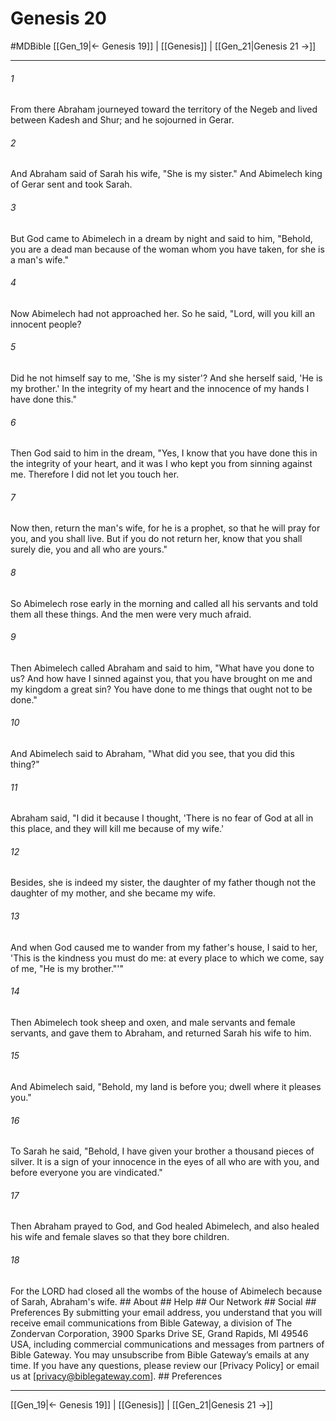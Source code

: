 # Genesis 20
#MDBible
[[Gen_19|← Genesis 19]] | [[Genesis]] | [[Gen_21|Genesis 21 →]]

***


###### 1 
From there Abraham journeyed toward the territory of the Negeb and lived between Kadesh and Shur; and he sojourned in Gerar. 

###### 2 
And Abraham said of Sarah his wife, "She is my sister." And Abimelech king of Gerar sent and took Sarah. 

###### 3 
But God came to Abimelech in a dream by night and said to him, "Behold, you are a dead man because of the woman whom you have taken, for she is a man's wife." 

###### 4 
Now Abimelech had not approached her. So he said, "Lord, will you kill an innocent people? 

###### 5 
Did he not himself say to me, 'She is my sister'? And she herself said, 'He is my brother.' In the integrity of my heart and the innocence of my hands I have done this." 

###### 6 
Then God said to him in the dream, "Yes, I know that you have done this in the integrity of your heart, and it was I who kept you from sinning against me. Therefore I did not let you touch her. 

###### 7 
Now then, return the man's wife, for he is a prophet, so that he will pray for you, and you shall live. But if you do not return her, know that you shall surely die, you and all who are yours." 

###### 8 
So Abimelech rose early in the morning and called all his servants and told them all these things. And the men were very much afraid. 

###### 9 
Then Abimelech called Abraham and said to him, "What have you done to us? And how have I sinned against you, that you have brought on me and my kingdom a great sin? You have done to me things that ought not to be done." 

###### 10 
And Abimelech said to Abraham, "What did you see, that you did this thing?" 

###### 11 
Abraham said, "I did it because I thought, 'There is no fear of God at all in this place, and they will kill me because of my wife.' 

###### 12 
Besides, she is indeed my sister, the daughter of my father though not the daughter of my mother, and she became my wife. 

###### 13 
And when God caused me to wander from my father's house, I said to her, 'This is the kindness you must do me: at every place to which we come, say of me, "He is my brother."'" 

###### 14 
Then Abimelech took sheep and oxen, and male servants and female servants, and gave them to Abraham, and returned Sarah his wife to him. 

###### 15 
And Abimelech said, "Behold, my land is before you; dwell where it pleases you." 

###### 16 
To Sarah he said, "Behold, I have given your brother a thousand pieces of silver. It is a sign of your innocence in the eyes of all who are with you, and before everyone you are vindicated." 

###### 17 
Then Abraham prayed to God, and God healed Abimelech, and also healed his wife and female slaves so that they bore children. 

###### 18 
For the LORD had closed all the wombs of the house of Abimelech because of Sarah, Abraham's wife. ## About ## Help ## Our Network ## Social ## Preferences By submitting your email address, you understand that you will receive email communications from Bible Gateway, a division of The Zondervan Corporation, 3900 Sparks Drive SE, Grand Rapids, MI 49546 USA, including commercial communications and messages from partners of Bible Gateway. You may unsubscribe from Bible Gateway&rsquo;s emails at any time. If you have any questions, please review our [Privacy Policy] or email us at [privacy@biblegateway.com]. ## Preferences

***

[[Gen_19|← Genesis 19]] | [[Genesis]] | [[Gen_21|Genesis 21 →]]

